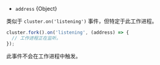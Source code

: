 <!-- YAML
added: v0.7.0
-->

* `address` {Object}

类似于 `cluster.on('listening')` 事件，但特定于此工作进程。 

```js
cluster.fork().on('listening', (address) => {
  // 工作进程正在监听。
});
```

此事件不会在工作进程中触发。

